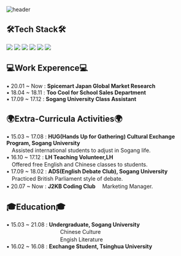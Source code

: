 ![header](https://capsule-render.vercel.app/api?type=rounded&color=gradient&height=150&section=header&text=SeohaChoi&fontColor=ffff&fontSize=50)

## 🛠Tech Stack🛠

<img src="https://img.shields.io/badge/Python-3766AB?style=flat-square&logo=Python&logoColor=white"/></a>
<img src="https://img.shields.io/badge/Photoshop-31A8FF?style=flat-square&logo=Adobe Photoshop&logoColor=white"/></a>
<img src="https://img.shields.io/badge/CSS3-1572b6?style=flat-square&logo=CSS3&logoColor=white"/></a>
<img src="https://img.shields.io/badge/Figma-f24e1e?style=flat-square&logo=Figma&logoColor=white"/></a>
<img src="https://img.shields.io/badge/HTML5-E34F26?style=flat-square&logo=HTML5&logoColor=white"/></a>
<img src="https://img.shields.io/badge/Microsoft Office-d83b01?style=flat-square&logo=Microsoft Office&logoColor=white"/></a>


## 💻Work Experence💻
▪ 20.01 ~ Now : **Spicemart Japan Global Market Research**  
▪ 18.04 ~ 18.11 : **Too Cool for School Sales Department**  
▪ 17.09 ~ 17.12 : **Sogang University Class Assistant**  

## 🌍Extra-Curricula Activities🌍

▪ 15.03 ~ 17.08 : **HUG(Hands Up for Gathering) Cultural Exchange Program, Sogang University**   
　Assisted international students to adjust in Sogang life.  
▪ 16.10 ~ 17.12 : **LH Teaching Volunteer,LH**  
　Offered free English and Chinese classes to students.   
▪ 17.09 ~ 18.02 : **ADS(English Debate Club), Sogang University**  
　Practiced British Parliament style of debate.  
▪ 20.07 ~ Now : **J2KB Coding Club**
　Marketing Manager.
 
## 🎓Education🎓

▪ 15.03 ~ 21.08 : **Undergraduate, Sogang University**  
　　　　　　　　　　Chinese Culture   
　　　　　　　　　　Engish Literature   
▪ 16.02 ~ 16.08 : **Exchange Student, Tsinghua University**

